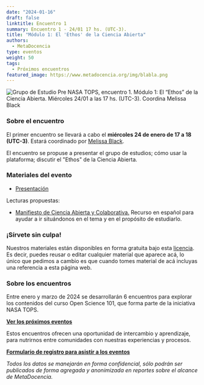 ```yaml
---
date: "2024-01-16"
draft: false
linktitle: Encuentro 1
summary: Encuentro 1 - 24/01 17 hs. (UTC-3). 
title: "Módulo 1: El 'Ethos' de la Ciencia Abierta"
authors:
  - MetaDocencia
type: eventos
weight: 50
tags:
  - Próximos encuentros
featured_image: https://www.metadocencia.org/img/blabla.png
---
```


![Grupo de Estudio Pre NASA TOPS, encuentro 1. Módulo 1: El “Ethos” de la Ciencia Abierta. Miércoles 24/01 a las 17 hs. (UTC-3). Coordina Melissa Black](https://www.metadocencia.org/img/blabla.jpg)

### Sobre el encuentro

El primer encuentro se llevará a cabo el **miércoles 24 de enero de 17 a 18 (UTC-3)**. Estará coordinado por [Melissa Black](https://www.metadocencia.org/authors/mblack/).

El encuentro se propuse a presentar el grupo de estudios; cómo usar la plataforma; discutir el "Ethos" de la Ciencia Abierta.

### Materiales del evento

- [Presentación](https://docs.google.com/presentation/d/blabla/edit?usp=sharing)

<!--- - [Video del encuentro](https://youtu.be/SotP_QwBDj8)--->

Lecturas propuestas: 

- [Manifiesto de Ciencia Abierta y Colaborativa.](https://ocsdnet.org/wp-content/uploads/2015/04/Manifesto-Infographic-Spanish-1.pdf) Recurso en español para ayudar a ir situándonos en el tema y en el propósito de estudiarlo.


### ¡Sírvete sin culpa!

Nuestros materiales están disponibles en forma gratuita bajo esta [licencia](https://creativecommons.org/licenses/by/4.0/deed.es). Es decir, puedes reusar o editar cualquier material que aparece acá, lo único que pedimos a cambio es que cuando tomes material de acá incluyas una referencia a esta página web.

### Sobre los encuentros

Entre enero y marzo de 2024 se desarrollarán 6 encuentros para explorar los contenidos del curso Open Science 101, que forma parte de la iniciativa NASA TOPS. 

**[Ver los próximos eventos](https://www.metadocencia.org/eventos)**

Estos encuentros ofrecen una oportunidad de intercambio y aprendizaje, para nutrirnos entre comunidades con nuestras experiencias y procesos.

**[Formulario de registro para asistir a los eventos](https://docs.google.com/forms/d/e/blabla/viewform)**

*Todos los datos se manejarán en forma confidencial, sólo podrán ser publicados de forma agregada y anonimizada en reportes sobre el alcance de MetaDocencia.*
